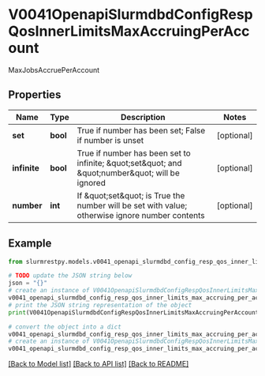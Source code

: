 # V0041OpenapiSlurmdbdConfigRespQosInnerLimitsMaxAccruingPerAccount

MaxJobsAccruePerAccount

## Properties

Name | Type | Description | Notes
------------ | ------------- | ------------- | -------------
**set** | **bool** | True if number has been set; False if number is unset | [optional]
**infinite** | **bool** | True if number has been set to infinite; \&quot;set\&quot; and \&quot;number\&quot; will be ignored | [optional]
**number** | **int** | If \&quot;set\&quot; is True the number will be set with value; otherwise ignore number contents | [optional]

## Example

```python
from slurmrestpy.models.v0041_openapi_slurmdbd_config_resp_qos_inner_limits_max_accruing_per_account import V0041OpenapiSlurmdbdConfigRespQosInnerLimitsMaxAccruingPerAccount

# TODO update the JSON string below
json = "{}"
# create an instance of V0041OpenapiSlurmdbdConfigRespQosInnerLimitsMaxAccruingPerAccount from a JSON string
v0041_openapi_slurmdbd_config_resp_qos_inner_limits_max_accruing_per_account_instance = V0041OpenapiSlurmdbdConfigRespQosInnerLimitsMaxAccruingPerAccount.from_json(json)
# print the JSON string representation of the object
print(V0041OpenapiSlurmdbdConfigRespQosInnerLimitsMaxAccruingPerAccount.to_json())

# convert the object into a dict
v0041_openapi_slurmdbd_config_resp_qos_inner_limits_max_accruing_per_account_dict = v0041_openapi_slurmdbd_config_resp_qos_inner_limits_max_accruing_per_account_instance.to_dict()
# create an instance of V0041OpenapiSlurmdbdConfigRespQosInnerLimitsMaxAccruingPerAccount from a dict
v0041_openapi_slurmdbd_config_resp_qos_inner_limits_max_accruing_per_account_from_dict = V0041OpenapiSlurmdbdConfigRespQosInnerLimitsMaxAccruingPerAccount.from_dict(v0041_openapi_slurmdbd_config_resp_qos_inner_limits_max_accruing_per_account_dict)
```
[[Back to Model list]](../README.md#documentation-for-models) [[Back to API list]](../README.md#documentation-for-api-endpoints) [[Back to README]](../README.md)



